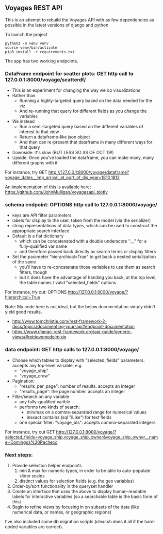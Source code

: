 
## Voyages REST API

This is an attempt to rebuild the Voyages API with as few dependencies as possible in the latest versions of django and python

To launch the project

	python3 -m venv venv
	source venv/bin/activate
	pip3 install -r requirements.txt

The app has two working endpoints.

### DataFrame endpoint for scatter plots: GET http call to 127.0.0.1:8000/voyage/scatterdf/

* This is an experiment for changing the way we do visualizations
* Rather than
	* Running a highly-targeted query based on the data needed for the viz
	* And re-running that query for different fields as you change the variables
* We instead
	* Run a semi-targeted query based on the different variables of interest to that view
	* Return a dataframe-like json object
	* And then can re-present that dataframe in many different ways for that query
* Downside: It's slow (BUT LESS SO AS OF OCT 19!)
* Upside: Once you've loaded the dataframe, you can make many, many different graphs with it

For instance, try GET http://127.0.0.1:8000/voyage/dataframe?voyage_dates__imp_arrival_at_port_of_dis_year=1810,1812

An implementation of this is available here: https://github.com/JohnMulligan/voyagesapi_plotly

### schema endpoint: OPTIONS http call to 127.0.0.1:8000/voyage/

* keys are API filter parameters
* labels for display to the user, taken from the model (via the serializer)
* string representations of data types, which can be used to construct the appropriate search interface
* Default is a flat dictionary
	* which can be concatenated with a double underscore "__" for a fully-qualified var name
	* and therefore passed back directly as search terms or display filters
* Set the parameter "hierarchical=True" to get back a nested serialization of the same
	* you'll have to re-concatenate those variables to use them as search filters, though
	* but it does have the advantage of handing you back, at the top level, the table names / valid "selected_fields" options

For instance, try out: OPTIONS http://127.0.0.1:8000/voyage/?hierarchical=True

Note: My code here is not ideal, but the below documentation simply didn't yield good results. 

* http://www.tomchristie.com/rest-framework-2-docs/topics/documenting-your-api#endpoint-documentation
* https://www.django-rest-framework.org/api-guide/generic-views/#retrievemodelmixin



### data endpoint: GET http calls to 127.0.0.1:8000/voyage/

* Choose which tables to display with "selected_fields" parameters. accepts any top-level variable, e.g. 
	* "voyage_ship"
	* "voyage_crew"
* Pagination:
	* "results_per_page": number of results. accepts an integer
	* "results_page": the page number. accepts an integer
* Filter/search on any variable
	* any fully-qualified varible
	* performs two kinds of search:
		* min/max on a comma-separated range for numerical values
		* inexact contains (sql "iLike") for text fields
	* one special filter: "voyage_ids": accepts comma-separated integers

For instance, try out GET http://127.0.0.1:8000/voyage/?selected_fields=voyage_ship,voyage_ship_owner&voyage_ship_owner__name=Domingos%20Pacheco




### Next steps:

1. Provide selection helper endpoints
	1. min & max for numeric types, in order to be able to auto-populate slider scales
	1. distinct values for selection fields (e.g. the geo variables)
1. Order-by/sort functionality in the queryset handler
1. Create an interface that uses the above to display human-readable labels for interactive variables (so a searchable table is the basic form of this)
1. Begin to refine views by focusing in on subsets of the data (like numerical data, or names, or geographic regions)

I've also included some db migration scripts (clear.sh does it all if the hard-coded variables are correct).
